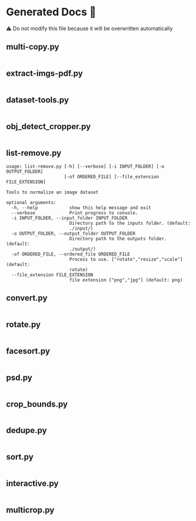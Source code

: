 # Generated Docs 📜
⚠️ Do not modify this file because it will be overwritten automatically
## multi-copy.py
```
```
## extract-imgs-pdf.py
```
```
## dataset-tools.py
```
```
## obj_detect_cropper.py
```
```
## list-remove.py
```
usage: list-remove.py [-h] [--verbose] [-i INPUT_FOLDER] [-o OUTPUT_FOLDER]
                      [-of ORDERED_FILE] [--file_extension FILE_EXTENSION]

Tools to normalize an image dataset

optional arguments:
  -h, --help            show this help message and exit
  --verbose             Print progress to console.
  -i INPUT_FOLDER, --input_folder INPUT_FOLDER
                        Directory path to the inputs folder. (default:
                        ./input/)
  -o OUTPUT_FOLDER, --output_folder OUTPUT_FOLDER
                        Directory path to the outputs folder. (default:
                        ./output/)
  -of ORDERED_FILE, --ordered_file ORDERED_FILE
                        Process to use. ["rotate","resize","scale"] (default:
                        rotate)
  --file_extension FILE_EXTENSION
                        file extension ["png","jpg"] (default: png)
```
## convert.py
```
```
## rotate.py
```
```
## facesort.py
```
```
## psd.py
```
```
## crop_bounds.py
```
```
## dedupe.py
```
```
## sort.py
```
```
## interactive.py
```
```
## multicrop.py
```
```
